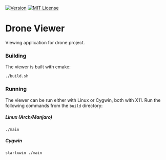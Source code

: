 [![Version][version-badge]](version-url)
[![MIT License][license-badge]](LICENSE.md)

# Drone Viewer

Viewing application for drone project.

### Building

The viewer is built with cmake:

```
./build.sh
```

### Running

The viewer can be run either with Linux or Cygwin, both with X11. Run the
following commands from the `build` directory:

##### Linux (Arch/Manjaro)

`./main`

##### Cygwin

`startxwin ./main`

[version-badge]: https://img.shields.io/github/release/jdtaylor7/drone_viewer/all.svg
[version-url]: https://github.com/jdtaylor7/drone_viewer/releases/latest
[license-badge]: https://img.shields.io/badge/license-MIT-007EC7.svg
